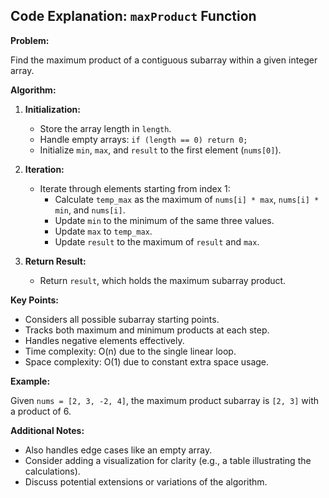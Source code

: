 ## Code Explanation: `maxProduct` Function

**Problem:**

Find the maximum product of a contiguous subarray within a given integer array.

**Algorithm:**

1. **Initialization:**
   - Store the array length in `length`.
   - Handle empty arrays: `if (length == 0) return 0;`
   - Initialize `min`, `max`, and `result` to the first element (`nums[0]`).

2. **Iteration:**
   - Iterate through elements starting from index 1:
     - Calculate `temp_max` as the maximum of `nums[i] * max`, `nums[i] * min`, and `nums[i]`.
     - Update `min` to the minimum of the same three values.
     - Update `max` to `temp_max`.
     - Update `result` to the maximum of `result` and `max`.

3. **Return Result:**
   - Return `result`, which holds the maximum subarray product.

**Key Points:**

- Considers all possible subarray starting points.
- Tracks both maximum and minimum products at each step.
- Handles negative elements effectively.
- Time complexity: O(n) due to the single linear loop.
- Space complexity: O(1) due to constant extra space usage.

**Example:**

Given `nums = [2, 3, -2, 4]`, the maximum product subarray is `[2, 3]` with a product of 6.

**Additional Notes:**

- Also handles edge cases like an empty array.
- Consider adding a visualization for clarity (e.g., a table illustrating the calculations).
- Discuss potential extensions or variations of the algorithm.

